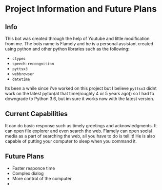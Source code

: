 # Project Information and Future Plans
## Info
This bot was created through the help of Youtube and little modification from me. The bots name is Flamely and he is a personal assistant created using python and other python libraries such as the following:
- `ctypes`
- `speech-recongnition`
- `pyttsx3`
- `webbrowser`
- `datetime`

Its been a while since i've worked on this project but I believe `pyttsx3` didnt work on the latest pyton(at that time(roughly 4 or 5 years ago)) so I had to downgrade to Python 3.6, but im sure it works now with the latest version.
## Current Capabilities 
It can do basic response such as timely greetings and acknowledgments. It can open file explorer and even search the web. Flamely can open social media as a part of searching the web, all you have to do is tell it! He is also capable of putting your computer to sleep when you command it.

## Future Plans
- Faster responce time
- Complex dialog
- More control of the computer
- 